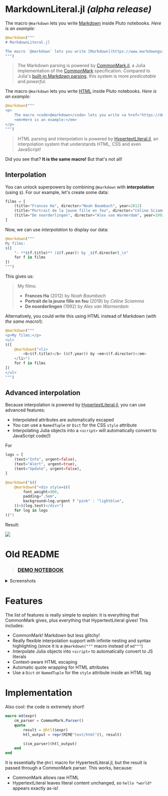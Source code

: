 # MarkdownLiteral.jl *(alpha release)*

The macro `@markdown` lets you write [Markdown](https://www.markdownguide.org/getting-started/) inside Pluto notebooks. *Here is an example:*

```julia
@markdown("""
# MarkdownLiteral.jl

The macro `@markdown` lets you write [Markdown](https://www.markdownguide.org/getting-started/) inside Pluto notebooks. *Here is an example:*
""")
```
> The Markdown parsing is powered by [CommonMark.jl](https://github.com/MichaelHatherly/CommonMark.jl), a Julia implementation of the [CommonMark](https://commonmark.org/) specification. Compared to Julia's [built-in Markdown parsing](https://docs.julialang.org/en/v1/stdlib/Markdown/), this system is more *predicatable* and *powerful*.

The macro `@markdown` lets you write [HTML](https://developer.mozilla.org/docs/Web/HTML) inside Pluto notebooks. *Here is an example:*

```julia
@markdown("""
<p>
	The macro <code>@markdown</code> lets you write <a href="https://developer.mozilla.org/docs/Web/HTML">HTML</a> inside Pluto notebooks.
	<em>Here is an example:</em>
</p>
""")
```

> HTML parsing and interpolation is powered by [HypertextLiteral.jl](https://github.com/MechanicalRabbit/HypertextLiteral.jl), an interpolation system that understands HTML, CSS and even JavaScript!

Did you see that? **It is the same macro!** But that's not all!

## Interpolation

You can unlock superpowers by combining `@markdown` with **interpolation** (using `$`). For our example, let's create some data:

```julia
films = [
	(title="Frances Ha", director="Noah Baumbach", year=2012)
	(title="Portrait de la jeune fille en feu", director="Céline Sciamma", year=2019)
	(title="De noorderlingen", director="Alex van Warmerdam", year=1992)
]
```
Now, we can use *interpolation* to display our data:
```julia
@markdown("""
My films:
$([
	"- **$(f.title)** ($(f.year)) by _$(f.director)_\n"
	for f in films
])
""")
```

This gives us:

> My films:
> - **Frances Ha** (2012) by _Noah Baumbach_
> - **Portrait de la jeune fille en feu** (2019) by _Céline Sciamma_
> - **De noorderlingen** (1992) by _Alex van Warmerdam_

Alternatively, you could write this using HTML instead of Markdown (*with the same macro!*):

```julia
@markdown("""
<p>My films:</p>
<ul>
$([
	@markdown("<li>
		<b>$(f.title)</b> ($(f.year)) by <em>$(f.director)</em>
	</li>")
	for f in films
])
</ul>
""")
```

## Advanced interpolation

Because interpolation is powered by [HypertextLiteral.jl](https://github.com/MechanicalRabbit/HypertextLiteral.jl), you can use advanced features:
- Interpolated attributes are automatically escaped
- You can use a `NamedTuple` or `Dict` for the CSS `style` attribute
- Interpolating Julia objects into a `<script>` will automatically convert to JavaScript code(!)

For
```julia
logs = [
	(text="Info", urgent=false),
	(text="Alert", urgent=true),
	(text="Update", urgent=false),
]
```

```julia
@markdown("$((
	@markdown("<div style=$((
        font_weight=900,
		padding=".5em",
		background=log.urgent ? "pink" : "lightblue",
	))>$(log.text)</div>")
	for log in logs
))")
```
Result:

![](https://user-images.githubusercontent.com/6933510/146623300-316e5a17-2daf-43ed-b70c-6c33278faf32.png)


# Old README

> ### [DEMO NOTEBOOK](https://htmlview.glitch.me/?https://gist.github.com/fonsp/29015dc6fd9438cd164a51fe3bef117d)

<details><summary>Screenshots</summary>

![Schermafbeelding 2021-12-16 om 13 17 09](https://user-images.githubusercontent.com/6933510/146370539-3c6245f7-c171-45d7-928d-083212569de8.png)

![Schermafbeelding 2021-12-16 om 13 15 48](https://user-images.githubusercontent.com/6933510/146370562-6636c73b-61a1-40d8-93c2-b631ba95af98.png)

</details>

# Features
The list of features is really simple to explain: it is everything that CommonMark gives, plus everything that HypertextLiteral gives! This includes:
- CommonMark! Markdown but less glitchy!
- Really flexible interpolation support with infinite nesting and syntax highlighting (since it is a `@markdown("""` macro instead of `md"""`)
- Interpolate Julia objects into `<script>` to automatically convert to JS literals
- Context-aware HTML escaping
- Automatic quote wrapping for HTML attributes
- Use a `Dict` or `NamedTuple` for the `style` attribute inside an HTML tag

# Implementation

Also cool: the code is extremely short!
```julia
macro md(expr)
	cm_parser = CommonMark.Parser()
	quote
		result = @htl($expr)
		htl_output = repr(MIME"text/html"(), result)

		$(cm_parser)(htl_output)
	end
end
```

It is essentially the `@htl` macro for HypertextLiteral.jl, but the result is passed through a CommonMark parser. This works, because:
- CommonMark allows raw HTML
- HypertextLiteral leaves literal content unchanged, so `hello *world*` appears exactly as-is!
